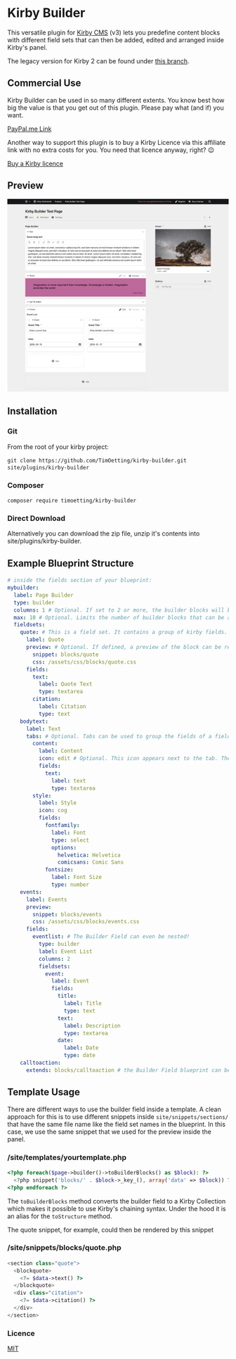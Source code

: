 # Kirby Builder

This versatile plugin for [Kirby CMS](https://a.paddle.com/v2/click/1129/38717?link=1170) (v3) lets you predefine content blocks with different field sets that can then be added, edited and arranged inside Kirby's panel.

The legacy version for Kirby 2 can be found under [this branch](https://github.com/TimOetting/kirby-builder/tree/kirby_v2).

## Commercial Use

Kirby Builder can be used in so many different extents. You know best how big the value is that you get out of this plugin. Please pay what (and if) you want.

[PayPal.me Link](https://www.paypal.me/TimOetting/10)

Another way to support this plugin is to buy a Kirby Licence via this affiliate link with no extra costs for you. You need that licence anyway, right? :wink:

[Buy a Kirby licence](https://a.paddle.com/v2/click/1129/38717?link=1170)

## Preview

![Kirby Builder Screenshot](https://raw.githubusercontent.com/TimOetting/kirby-builder/master/PREVIEW.png)

## Installation

### Git

From the root of your kirby project:
```
git clone https://github.com/TimOetting/kirby-builder.git site/plugins/kirby-builder
```

### Composer

```
composer require timoetting/kirby-builder
```

### Direct Download

Alternatively you can download the zip file, unzip it's contents into site/plugins/kirby-builder.

## Example Blueprint Structure

```yaml
# inside the fields section of your blueprint:
mybuilder:
  label: Page Builder
  type: builder
  columns: 1 # Optional. If set to 2 or more, the builder blocks will be places in a grid.
  max: 10 # Optional. Limits the number of builder blocks that can be added.
  fieldsets:
    quote: # This is a field set. It contains a group of kirby fields. The user can select from these sets to build the content.
      label: Quote
      preview: # Optional. If defined, a preview of the block can be rendered by the specified snippet from within the snippets folder
        snippet: blocks/quote
        css: /assets/css/blocks/quote.css
      fields: 
        text:
          label: Quote Text
          type: textarea
        citation:
          label: Citation
          type: text
    bodytext:
      label: Text
      tabs: # Optional. Tabs can be used to group the fields of a field set. In this example, we use one tab to contain the content related fields and one for styling settings. Is makes no difference for the contentn handling in the template if there are tabs or not.
        content:
          label: Content
          icon: edit # Optional. This icon appears next to the tab. The icon name can be chosen from the Kirby's icon set getkirby.com/docs/reference/ui/icon
          fields:
            text:
              label: text
              type: textarea
        style:
          label: Style
          icon: cog
          fields:
            fontfamily:
              label: Font
              type: select
              options:
                helvetica: Helvetica
                comicsans: Comic Sans
            fontsize:
              label: Font Size
              type: number
    events:
      label: Events
      preview:
        snippet: blocks/events
        css: /assets/css/blocks/events.css
      fields:
        eventlist: # The Builder Field can even be nested!
          type: builder
          label: Event List
          columns: 2
          fieldsets:
            event:
              label: Event
              fields:
                title:
                  label: Title
                  type: text
                text:
                  label: Description
                  type: textarea
                date:
                  label: Date
                  type: date
    calltoaction:
      extends: blocks/calltoaction # the Builder Field blueprint can be rather complex. It is therefore recommended to organize your fieldsets in single files. This example here would take the content of the file /site/blueprints/blocks/calltoaction.yml and use it instead of the extends statement.

```

## Template Usage

There are different ways to use the builder field inside a template. A clean approach for this is to use different snippets inside `site/snippets/sections/` that have the same file name like the field set names in the blueprint. In this case, we use the same snippet that we used for the preview inside the panel.

### /site/templates/yourtemplate.php

```php
<?php foreach($page->builder()->toBuilderBlocks() as $block): ?>
  <?php snippet('blocks/' . $block->_key_(), array('data' => $block)) ?>
<?php endforeach ?>
```
The `toBuilderBlocks` method converts the builder field to a Kirby Collection which makes it possible to use Kirby's chaining syntax. Under the hood it is an alias for the `toStructure` method.

The quote snippet, for example, could then be rendered by this snippet

### /site/snippets/blocks/quote.php

```php
<section class="quote">
  <blockquote>
    <?= $data->text() ?>
  </blockquote>
  <div class="citation">
    <?= $data->citation() ?>
  </div>
</section>
```

### Licence

[MIT](https://opensource.org/licenses/MIT)